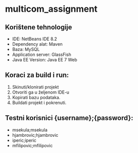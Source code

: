 # multicom_assignment

## Korištene tehnologije

* IDE: NetBeans IDE 8.2
* Dependency alat: Maven
* Baza: MySQL
* Application server: GlassFish
* Java EE Version: Java EE 7 Web

## Koraci za build i run:

1. Skinuti/klonirati projekt
2. Otvoriti ga u željenom IDE-u
3. Kopirati bazu podataka. 
4. Buildati projekt i pokrenuti.

## Testni korisnici {username};{password}:

* msekula;msekula
* hjambrovic;hjambrovic
* iperic;iperic
* mfilipovic;mfilipovic

